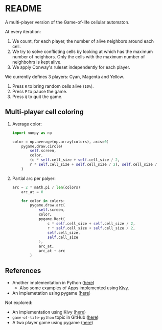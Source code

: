 # README

A multi-player version of the Game-of-life cellular automaton.

At every iteration:

1. We count, for each player, the number of alive neighbors around each cell.
2. We try to solve conflicting cells by looking at which has the maximum number of neighbors. Only the cells with the maximum number of neighbohrs is kept alive.
3. We apply Conway's ruleset independently for each player.

We currently defines 3 players: Cyan, Magenta and Yellow.

1. Press `R` to bring random cells alive (`10%`).
2. Press `P` to pause the game.
3. Press `Q` to quit the game.

## Multi-player cell coloring

1. Average color:
    ```python
    import numpy as np

    color = np.average(np.array(colors), axis=0)
        pygame.draw.circle(
            self.screen,
            color,
            (c * self.cell_size + self.cell_size / 2,
            r * self.cell_size + self.cell_size / 2), self.cell_size / 2, 0
        )
    ```
2. Partial arc per palyer:
    ```python
    arc = 2 * math.pi / len(colors)
        arc_at = 0

        for color in colors:
            pygame.draw.arc(
                self.screen,
                color,
                pygame.Rect(
                    c * self.cell_size + self.cell_size / 2,
                    r * self.cell_size + self.cell_size / 2,
                    self.cell_size,
                    self.cell_size
                ),
                arc_at,
                arc_at + arc
            )
    ```

## References

- Another implementation in Python ([here](https://github.com/BodaSadalla98/Cookbook/tree/main/python))
    - Also some examples of Apps implemented using [Kivy](https://kivy.org/).
- An implemetation using pygame ([here](https://www.pygame.org/project/5560/))

Not explored:

- An implementation using Kivy ([here](https://github.com/SinOverCos/Kivy-Python---Game-of-Life))
- `game-of-life-python` topic in GitHub ([here](https://github.com/topics/game-of-life-python))
- A two player game using pygame ([here](https://github.com/JosephLGibson/Game-of-Game-of-Life))
